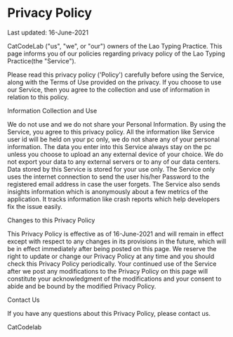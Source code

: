 # Privacy Policy
Last updated: 16-June-2021

CatCodeLab ("us", "we", or "our") owners of the Lao Typing Practice. This page informs you of our policies regarding privacy policy of the Lao Typing Practice(the "Service").

Please read this privacy policy ('Policy') carefully before using the Service, along with the Terms of Use provided on the privacy. If you choose to use our Service, then you agree to the collection and use of information in relation to this policy.



Information Collection and Use

We do not use and we do not share your Personal Information. By using the Service, you agree to this privacy policy. All the information like Service user id will be held on your pc only, we do not share any of your personal information.
The data you enter into this Service always stay on the pc unless you choose to upload an any external device of your choice.
We do not export your data to any external servers or to any of our data centers.
Data stored by this Service is stored for your use only. The Service only uses the internet connection to send the user his/her Password to the registered email address in case the user forgets. 
The Service also sends insights information which is anonymously about a few metrics of the application. It tracks information like crash reports which help developers fix the issue easily. 



Changes to this Privacy Policy

This Privacy Policy is effective as of 16-June-2021 and will remain in effect except with respect to any changes in its provisions in the future, which will be in effect immediately after being posted on this page. We reserve the right to update or change our Privacy Policy at any time and you should check this Privacy Policy periodically. Your continued use of the Service after we post any modifications to the Privacy Policy on this page will constitute your acknowledgment of the modifications and your consent to abide and be bound by the modified Privacy Policy. 


Contact Us

If you have any questions about this Privacy Policy, please contact us.

CatCodelab

